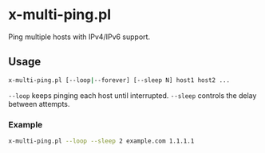 # x-multi-ping.pl

Ping multiple hosts with IPv4/IPv6 support.

## Usage

```bash
x-multi-ping.pl [--loop|--forever] [--sleep N] host1 host2 ...
```

`--loop` keeps pinging each host until interrupted. `--sleep` controls
the delay between attempts.

### Example

```bash
x-multi-ping.pl --loop --sleep 2 example.com 1.1.1.1
```

<!-- vim: set ft=markdown spell spelllang=en_us cc=80 : -->
